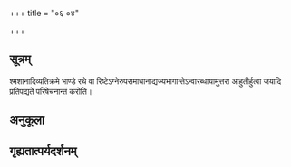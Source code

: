 +++
title = "०६ ०४"

+++
## सूत्रम्
श्मशानादिव्यतिक्रमे भाण्डे रथे वा रिष्टेऽग्नेरुपसमाधानाद्यज्यभागान्तेऽन्वारब्धायामुत्तरा आहुतीर्हुत्वा जयादि प्रतिपद्यते परिषेचनान्तं करोति।
## अनुकूला

## गृह्यतात्पर्यदर्शनम्

